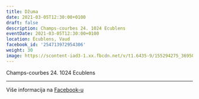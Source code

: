 ```yaml
---
title: Džuma
date: 2021-03-05T12:30:00+0100
draft: false
description: Champs-courbes 24. 1024 Ecublens
eventDate: 2021-03-05T12:30:00+0100
location: Écublens, Vaud
facebook_id: '254713972954306'
weight: 30
image: https://scontent-iad3-1.xx.fbcdn.net/v/t1.6435-9/155294275_3695079563921169_4909597834044538694_n.jpg?_nc_cat=101&ccb=1-7&_nc_sid=9e60e4&_nc_ohc=kfG6cpgu1r8Q7kNvwGasIeb&_nc_oc=AdmsSzTBSAZxD-J_uiuGf4XkZu5uNbIWUdE9qRo5NzwkCuAUNpUaZlY9zAYBYOizq3k&_nc_zt=23&_nc_ht=scontent-iad3-1.xx&edm=ABTKTjYEAAAA&_nc_gid=5IirAgl4Fnlr38nLfV9CQQ&oh=00_AfZFtO7Ihcb14aeLMVqTNoH2Tht2HbBqvXuO8SJ5n-agRQ&oe=68FEC85B
---
```


Champs-courbes 24. 1024 Ecublens

---

Više informacija na [Facebook-u](https://facebook.com/events/254713972954306)